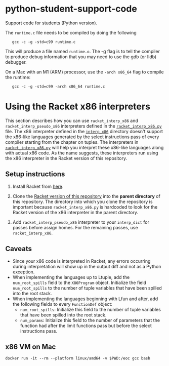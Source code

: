 # python-student-support-code

Support code for students (Python version).

The `runtime.c` file needs to be compiled by doing the following
```
   gcc -c -g -std=c99 runtime.c
```
This will produce a file named `runtime.o`. The -g flag is to tell the
compiler to produce debug information that you may need to use
the gdb (or lldb) debugger.

On a Mac with an M1 (ARM) processor, use the `-arch x86_64` flag to
compile the runtime:
```
   gcc -c -g -std=c99 -arch x86_64 runtime.c
```

# Using the Racket x86 interpreters

This section describes how you can use `racket_interp_x86` and
`racket_interp_pseudo_x86` interpreters defined in the
[`racket_interp_x86.py`](racket_interp_x86.py) file. The x86 interpreter defined
in the [`interp_x86`](interp_x86) directory doesn't support the x86-like
languages generated by the select instructions pass of every compiler starting
from the chapter on tuples. The interpreters in
[`racket_interp_x86.py`](racket_interp_x86.py) will help you interpret these
x86-like languages along with actual x86 code. As the name suggests, these
interpreters run using the x86 interpreter in the Racket version of this
repository.

## Setup instructions

1. Install Racket from [here](https://racket-lang.org/download/).

1. Clone the [Racket version of this
   repository](https://github.com/IUCompilerCourse/public-student-support-code)
   into the **parent directory** of this repository. The directory into which
   you clone the repository is important because `racket_interp_x86.py` is
   hardcoded to look for the Racket version of the x86 interpreter in the parent
   directory.

1. Add `racket_interp_pseudo_x86` interpreter to your `interp_dict` for passes
   before assign homes. For the remaining passes, use `racket_interp_x86`.

## Caveats

* Since your x86 code is interpreted in Racket, any errors occurring during
  interpretation will show up in the output diff and not as a Python exception.
* When implementing the languages up to Ltuple, add the `num_root_spills` field to the
  `X86Program` object. Initialize the field `num_root_spills` to the number
  of tuple variables that have been spilled into the root stack.
* When implementing the languages beginning with Lfun and after,  add the following fields to every `FunctionDef` object:
  - `num_root_spills`: Initialize this field to the number
    of tuple variables that have been spilled into the root stack.
  - `num_params`: Initialize this field to the number of parameters that the function
    had after the limit functions pass but before the select instructions pass.
  

## x86 VM on Mac

```
docker run -it --rm --platform linux/amd64 -v $PWD:/eoc gcc bash
```
